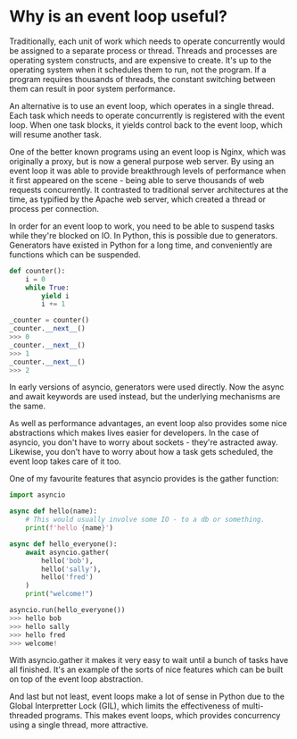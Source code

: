 # Why is an event loop useful?

Traditionally, each unit of work which needs to operate concurrently would be assigned to a separate process or thread. Threads and processes are operating system constructs, and are expensive to create. It's up to the operating system when it schedules them to run, not the program. If a program requires thousands of threads, the constant switching between them can result in poor system performance.

An alternative is to use an event loop, which operates in a single thread. Each task which needs to operate concurrently is registered with the event loop. When one task blocks, it yields control back to the event loop, which will resume another task.

One of the better known programs using an event loop is Nginx, which was originally a proxy, but is now a general purpose web server. By using an event loop it was able to provide breakthrough levels of performance when it first appeared on the scene - being able to serve thousands of web requests concurrently. It contrasted to traditional server architectures at the time, as typified by the Apache web server, which created a thread or process per connection.

In order for an event loop to work, you need to be able to suspend tasks while they're blocked on IO. In Python, this is possible due to generators. Generators have existed in Python for a long time, and conveniently are functions which can be suspended.

```python
def counter():
    i = 0
    while True:
        yield i
        i += 1

_counter = counter()
_counter.__next__()
>>> 0
_counter.__next__()
>>> 1
_counter.__next__()
>>> 2

```

In early versions of asyncio, generators were used directly. Now the async and await keywords are used instead, but the underlying mechanisms are the same.

As well as performance advantages, an event loop also provides some nice abstractions which makes lives easier for developers. In the case of asyncio, you don't have to worry about sockets - they're astracted away. Likewise, you don't have to worry about how a task gets scheduled, the event loop takes care of it too.

One of my favourite features that asyncio provides is the gather function:

```python
import asyncio

async def hello(name):
    # This would usually involve some IO - to a db or something.
    print(f'hello {name}')

async def hello_everyone():
    await asyncio.gather(
        hello('bob'),
        hello('sally'),
        hello('fred')
    )
    print("welcome!")

asyncio.run(hello_everyone())
>>> hello bob
>>> hello sally
>>> hello fred
>>> welcome!

```

With asyncio.gather it makes it very easy to wait until a bunch of tasks have all finished. It's an example of the sorts of nice features which can be built on top of the event loop abstraction.

And last but not least, event loops make a lot of sense in Python due to the Global Interpretter Lock (GIL), which limits the effectiveness of multi-threaded programs. This makes event loops, which provides concurrency using a single thread, more attractive.

